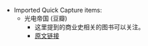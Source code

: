 - Imported Quick Capture items:
    - 光电帝国 (豆瓣)
        - 这里提到的商业史相关的图书可以关注。
        - [原文链接](https://book.douban.com/subject/1476618/)
